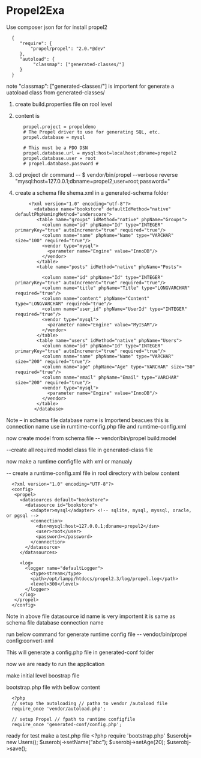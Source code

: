 Propel2Exa
==========

Use   composer json for  for install propel2


      {
         "require": {
             "propel/propel": "2.0.*@dev"
         },
         "autoload": { 
              "classmap": ["generated-classes/"] 
         } 
      }


note "classmap": ["generated-classes/"]  is  importent for generate a uatoload class from generated-classes/


  1. create build.properties file on rool  level
  2. content is
      
            propel.project = propeldemo
            # The Propel driver to use for generating SQL, etc.
            propel.database = mysql
            
            # This must be a PDO DSN
            propel.database.url = mysql:host=localhost;dbname=propel2
            propel.database.user = root
            # propel.database.password #

  3.  cd project dir
    command 
    -- $ vendor/bin/propel --verbose reverse "mysql:host=127.0.0.1;dbname=propel2;user=root;password=" 
    
4. create a schema file shema.xml in a generated-schema folder
            
            <?xml version="1.0" encoding="utf-8"?>
              <database name="bookstore" defaultIdMethod="native" defaultPhpNamingMethod="underscore">
               <table name="groups" idMethod="native" phpName="Groups">
                 <column name="id" phpName="Id" type="INTEGER" primaryKey="true" autoIncrement="true" required="true"/>
                 <column name="name" phpName="Name" type="VARCHAR" size="100" required="true"/>
                 <vendor type="mysql">
                   <parameter name="Engine" value="InnoDB"/>
                 </vendor>
               </table>
               <table name="posts" idMethod="native" phpName="Posts">
            
                 <column name="id" phpName="Id" type="INTEGER" primaryKey="true" autoIncrement="true" required="true"/>
                 <column name="title" phpName="Title" type="LONGVARCHAR" required="true"/>
                 <column name="content" phpName="Content" type="LONGVARCHAR" required="true"/>
                 <column name="user_id" phpName="UserId" type="INTEGER" required="true"/>
                 <vendor type="mysql">
                   <parameter name="Engine" value="MyISAM"/>
                 </vendor>
               </table>
               <table name="users" idMethod="native" phpName="Users">
                 <column name="id" phpName="Id" type="INTEGER" primaryKey="true" autoIncrement="true" required="true"/>
                 <column name="name" phpName="Name" type="VARCHAR" size="200" required="true"/>
                 <column name="age" phpName="Age" type="VARCHAR" size="50" required="true"/>
                 <column name="email" phpName="Email" type="VARCHAR" size="200" required="true"/>
                 <vendor type="mysql">
                   <parameter name="Engine" value="InnoDB"/>
                 </vendor>
               </table>
              </database>
            


Note – in schema file database  name is Importend beacues this is connection name use in rumtime-config.php file and  rumtime-config.xml


now create model from schema file
-- vendor/bin/propel build:model


--create all required model class file in  generated-class file


now make a runtime configfile with xml or manualy 

-- create a runtime-config.xml file in rool directory  with below content

      
      <?xml version="1.0" encoding="UTF-8"?>
      <config>
       <propel> 
         <datasources default="bookstore">
           <datasource id="bookstore">
             <adapter>mysql</adapter> <!-- sqlite, mysql, myssql, oracle, or pgsql -->
             <connection>
               <dsn>mysql:host=127.0.0.1;dbname=propel2</dsn>
               <user>root</user>
               <password></password>
             </connection>
           </datasource>
         </datasources>
      
         <log>
           <logger name="defaultLogger">
             <type>stream</type>
             <path>/opt/lampp/htdocs/propel2.3/log/propel.log</path>
             <level>300</level>
           </logger>
         </log>
       </propel>
      </config>

 Note   in above file datasource id name is very importent it is same as schema file database  connection name 



run below command for generate
runtime config file 
-- vendor/bin/propel config:convert-xml

This will generate a config.php file in generated-conf folder 


now  we are ready to run the application 


make initial level boostrap file 

bootstrap.php  file  with bellow content 


      <?php
      // setup the autoloading // patha to vendor /autoload file 
      require_once 'vendor/autoload.php';
      
      // setup Propel // fpath to runtime configfile 
      require_once 'generated-conf/config.php';



ready for test 
make a test.php file
      <?php 
         require 'bootstrap.php'
         $userobj= new Users();
         $userobj->setName(“abc”);
         $userobj->setAge(20);
         $userobj->save();










